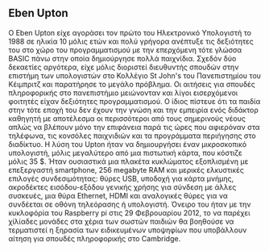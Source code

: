 ## Eben Upton

Ο Eben Upton είχε αγοράσει τον πρώτο του Ηλεκτρονικό Υπολογιστή το 1988 σε ηλικία 10 μόλις ετών και πολύ γρήγορα ανέπτυξε τις δεξιότητες του στο χώρο του προγραμματισμού με την επερχόμενη τότε γλώσσα BASIC πάνω στην οποία δημιούργησε πολλά παιχνίδια. Σχεδόν δύο δεκαετίες αργότερα, είχε μόλις διοριστεί διευθυντής σπουδών στην επιστήμη των υπολογιστών στο Κολλέγιο St John's του Πανεπιστημίου του Κέιμπριτζ και παρατήρησε το μεγάλο πρόβλημα. Οι αιτήσεις για σπουδές πληροφορικής στο πανεπιστήμιο μειώνονταν και λίγοι εισερχόμενοι φοιτητές είχαν δεξιότητες προγραμματισμού. Ο ίδιος πίστευε ότι τα παιδία στην τότε εποχή του δεν έχουν την γνώση και την εμπειρία ενός διδάκτορ καθηγητή με αποτέλεσμα οι περισσότεροι από τους σημερινούς νέους απλώς να βλέπουν μόνο την επιφάνεια παρά τις ώρες που αφιερόναν στα τηλέφωνα, τις κονσόλες παιχνιδιών και τα προγράμματα περιήγησης στο διαδίκτυο. Η λύση του Upton ήταν να δημιουργήσει έναν μικροσκοπικό υπολογιστή, μόλις μεγαλύτερο από μια πιστωτική κάρτα, που κόστιζε μόλις 35 $. Ήταν ουσιαστικά μια πλακέτα κυκλώματος εξοπλισμένη με  επεξεργαστή smartphone, 256 megabyte RAM και μερικές ελκυστικές επιλογές συνδεσιμότητας: θύρες USB, υποδοχή για κάρτα μνήμης, ακροδέκτες εισόδου-εξόδου γενικής χρήσης για σύνδεση  με άλλες συσκευές, μια θύρα Ethernet, HDMI και αναλογικές θύρες για να συνδέεται σε οθόνη τηλεόρασης ή υπολογιστή. Όνειρο του ήταν  με την κυκλοφόρία του Raspberry pi στις 29 Φεβρουαρίου 2012,  το να παρέχει χίλίαδες μονάδες στα χέρια των σωστών παιδιών θα βοηθούσε να τερματιστεί η ξηρασία των ειδικευμένων υποψηφίων που υποβάλλουν αίτηση για σπουδές πληροφορικής στο Cambridge.
